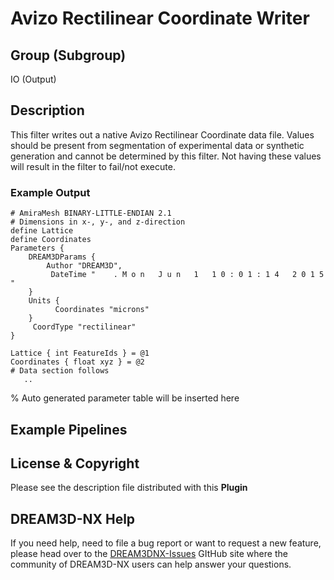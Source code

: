 # Avizo Rectilinear Coordinate Writer  

## Group (Subgroup)

IO (Output)

## Description

This filter writes out a native Avizo Rectilinear Coordinate data file. Values should be present from segmentation of experimental data or synthetic generation and cannot be determined by this filter. Not having these values will result in the filter to fail/not execute.

### Example Output

    # AmiraMesh BINARY-LITTLE-ENDIAN 2.1
    # Dimensions in x-, y-, and z-direction
    define Lattice
    define Coordinates
    Parameters {
        DREAM3DParams {
            Author "DREAM3D",
             DateTime "    . M o n   J u n   1   1 0 : 0 1 : 1 4   2 0 1 5   "     
        }
        Units {
              Coordinates "microns"
        }
         CoordType "rectilinear"
    }
         
    Lattice { int FeatureIds } = @1
    Coordinates { float xyz } = @2
    # Data section follows
       .. 

% Auto generated parameter table will be inserted here

## Example Pipelines

## License & Copyright

Please see the description file distributed with this **Plugin**

## DREAM3D-NX Help

If you need help, need to file a bug report or want to request a new feature, please head over to the [DREAM3DNX-Issues](https://github.com/BlueQuartzSoftware/DREAM3DNX-Issues/discussions) GItHub site where the community of DREAM3D-NX users can help answer your questions.
